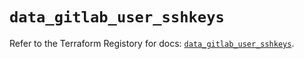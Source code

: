 # `data_gitlab_user_sshkeys`

Refer to the Terraform Registory for docs: [`data_gitlab_user_sshkeys`](https://registry.terraform.io/providers/gitlabhq/gitlab/16.2.0/docs/data-sources/user_sshkeys).

